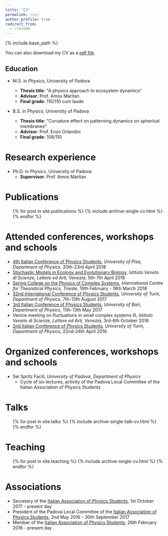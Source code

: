 ```yaml
---
title: "CV"
permalink: /cv/
author_profile: true
redirect_from:
  - /resume
---
```


{% include base_path %}

You can also download my CV as a [pdf file](/files/CV_Pacciani.pdf).

## Education
* M.S. in *Physics*, University of Padova
  * **Thesis title**: "A physics approach to ecosystem dynamics"
  * **Advisor**: Prof. Amos Maritan
  * **Final grade**: 110/110 cum laude

* B.S. in *Physics*, University of Padova
  * **Thesis title**: "Curvature effect on patterning dynamics on spherical membranes"
  * **Advisor**: Prof. Enzo Orlandini
  * **Final grade**: 108/110

Research experience
======
* Ph.D. in *Physics*, University of Padova
  * **Supervisor**: Prof. Amos Maritan

Publications
======
  <ul>{% for post in site.publications %}
    {% include archive-single-cv.html %}
  {% endfor %}</ul>

Attended conferences, workshops and schools
======
* [4th Italian Conference of Physics Students](http://ai-sf.it/cisf18/), *University of Pisa, Department of Physics*, 20th-23rd April 2018
* [Stochastic Models in Ecology and Evolutionary Biology](http://www.pd.infn.it/~maritan/veniceworkshop/veniceworkshop.html), *Istituto Veneto di Scienze, Lettere ed Arti, Venezia*, 5th-7th April 2018
* [Spring College on the Physics of Complex Systems](http://indico.ictp.it/event/8299/), *International Centre for Theoretical Physics, Trieste*, 19th February - 16th March 2018
* [32nd International Conference of Physics Students](http://www.icps2017.it/), *University of Turin, Department of Physics*, 7th-13th August 2017
* [3rd Italian Conference of Physics Students](http://www.ai-sf.it/cisf2017/), *University of Bari, Department of Physics*, 11th-13th May 2017
* Venice meeting on fluctuations in small complex systems III,  *Istituto Veneto di Scienze, Lettere ed Arti, Venezia*, 3rd-6th October 2016
* [2nd Italian Conference of Physics Students](http://www.ai-sf.it/cisf2016/), *University of Turin, Department of Physics*, 22nd-24th April 2016

Organized conferences, workshops and schools
======
* Sei Spritz Facili, *University of Padova, Department of Physics*
  * Cycle of six lectures, activity of the Padova Local Committee of the Italian Association of Physics Students

Talks
======
  <ul>{% for post in site.talks %}
    {% include archive-single-talk-cv.html %}
  {% endfor %}</ul>

Teaching
======
  <ul>{% for post in site.teaching %}
    {% include archive-single-cv.html %}
  {% endfor %}</ul>

Associations
======
* Secretary of the [Italian Association of Physics Students](http://www.ai-sf.it), 1st October 2017 - present day
* President of the Padova Local Committee of the [Italian Association of Physics Students](http://www.ai-sf.it), 2nd May 2016 - 30th September 2017
* Member of the [Italian Association of Physics Students](http://www.ai-sf.it), 26th February 2016 - present day
